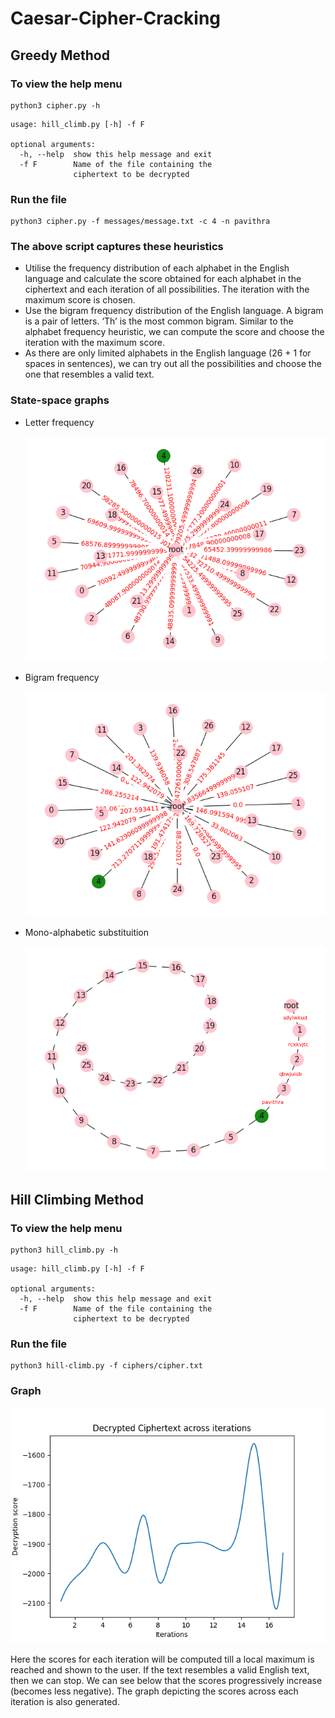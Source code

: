 # Caesar-Cipher-Cracking

## Greedy Method

### To view the help menu
```console
python3 cipher.py -h
```
```console
usage: hill_climb.py [-h] -f F

optional arguments:
  -h, --help  show this help message and exit
  -f F        Name of the file containing the
              ciphertext to be decrypted
```
### Run the file
```console
python3 cipher.py -f messages/message.txt -c 4 -n pavithra
```

### The above script captures these heuristics
- Utilise the frequency distribution of each alphabet in the English language and calculate the score obtained for each alphabet in the ciphertext and each iteration of all possibilities. The iteration with the maximum score is chosen.
- Use the bigram frequency distribution of the English language. A bigram is a pair of letters. ‘Th’ is the most common bigram. Similar to the alphabet frequency heuristic, we can compute the score and choose the iteration with the maximum score.
- As there are only limited alphabets in the English language (26 + 1 for spaces in sentences), we can try out all the possibilities and choose the one that resembles a valid text.

### State-space graphs
- Letter frequency <p></p>
![frequency](/states/frequency-analysis.png "Letter Frequency")

- Bigram frequency <p></p>
![bigram](/states/bigram-analysis.png "Bigram Frequency")

- Mono-alphabetic substituition <p></p>
![mono](/states/mono-sub.png "Mono-alphabetic substituition")

## Hill Climbing Method

### To view the help menu
```console
python3 hill_climb.py -h
```
```console
usage: hill_climb.py [-h] -f F

optional arguments:
  -h, --help  show this help message and exit
  -f F        Name of the file containing the
              ciphertext to be decrypted
```
### Run the file
```console
python3 hill-climb.py -f ciphers/cipher.txt 
```

### Graph
![hill climbing](/states/hillclimbing.png "Hill Climbing") <p></p>
Here the scores for each iteration will be computed till a local maximum is reached and shown to the user. If the text resembles a valid English text, then we can stop.
We can see below that the scores progressively increase (becomes less negative). The graph depicting the scores across each iteration is also generated.
